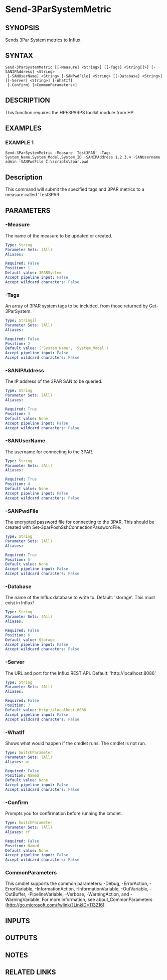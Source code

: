# Send-3ParSystemMetric

## SYNOPSIS
Sends 3Par System metrics to Influx.

## SYNTAX

```
Send-3ParSystemMetric [[-Measure] <String>] [[-Tags] <String[]>] [-SANIPAddress] <String>
 [-SANUserName] <String> [-SANPwdFile] <String> [[-Database] <String>] [[-Server] <String>] [-WhatIf]
 [-Confirm] [<CommonParameters>]
```

## DESCRIPTION
This function requires the HPE3PARPSToolkit module from HP.

## EXAMPLES

### EXAMPLE 1
```
Send-3ParSystemMetric -Measure 'Test3PAR' -Tags System_Name,System_Model,System_ID -SANIPAddress 1.2.3.4 -SANUsername admin -SANPwdFile C:\scripts\3par.pwd
```

Description
-----------
This command will submit the specified tags and 3PAR metrics to a measure called 'Test3PAR'.

## PARAMETERS

### -Measure
The name of the measure to be updated or created.

```yaml
Type: String
Parameter Sets: (All)
Aliases:

Required: False
Position: 1
Default value: 3PARSystem
Accept pipeline input: False
Accept wildcard characters: False
```

### -Tags
An array of 3PAR system tags to be included, from those returned by Get-3ParSystem.

```yaml
Type: String[]
Parameter Sets: (All)
Aliases:

Required: False
Position: 2
Default value: ('System_Name', 'System_Model')
Accept pipeline input: False
Accept wildcard characters: False
```

### -SANIPAddress
The IP address of the 3PAR SAN to be queried.

```yaml
Type: String
Parameter Sets: (All)
Aliases:

Required: True
Position: 3
Default value: None
Accept pipeline input: False
Accept wildcard characters: False
```

### -SANUserName
The username for connecting to the 3PAR.

```yaml
Type: String
Parameter Sets: (All)
Aliases:

Required: True
Position: 4
Default value: None
Accept pipeline input: False
Accept wildcard characters: False
```

### -SANPwdFile
The encrypted password file for connecting to the 3PAR.
This should be created with Set-3parPoshSshConnectionPasswordFile.

```yaml
Type: String
Parameter Sets: (All)
Aliases:

Required: True
Position: 5
Default value: None
Accept pipeline input: False
Accept wildcard characters: False
```

### -Database
The name of the Influx database to write to.
Default: 'storage'.
This must exist in Influx!

```yaml
Type: String
Parameter Sets: (All)
Aliases:

Required: False
Position: 6
Default value: Storage
Accept pipeline input: False
Accept wildcard characters: False
```

### -Server
The URL and port for the Influx REST API.
Default: 'http://localhost:8086'

```yaml
Type: String
Parameter Sets: (All)
Aliases:

Required: False
Position: 7
Default value: Http://localhost:8086
Accept pipeline input: False
Accept wildcard characters: False
```

### -WhatIf
Shows what would happen if the cmdlet runs.
The cmdlet is not run.

```yaml
Type: SwitchParameter
Parameter Sets: (All)
Aliases: wi

Required: False
Position: Named
Default value: None
Accept pipeline input: False
Accept wildcard characters: False
```

### -Confirm
Prompts you for confirmation before running the cmdlet.

```yaml
Type: SwitchParameter
Parameter Sets: (All)
Aliases: cf

Required: False
Position: Named
Default value: None
Accept pipeline input: False
Accept wildcard characters: False
```

### CommonParameters
This cmdlet supports the common parameters: -Debug, -ErrorAction, -ErrorVariable, -InformationAction, -InformationVariable, -OutVariable, -OutBuffer, -PipelineVariable, -Verbose, -WarningAction, and -WarningVariable.
For more information, see about_CommonParameters (http://go.microsoft.com/fwlink/?LinkID=113216).

## INPUTS

## OUTPUTS

## NOTES

## RELATED LINKS
